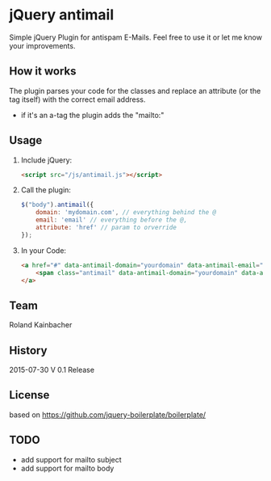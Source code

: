 # jQuery antimail

Simple jQuery Plugin for antispam E-Mails.
Feel free to use it or let me know your improvements.


## How it works

The plugin parses your code for the classes and replace an attribute (or the tag itself) with the correct email address.

- if it's an a-tag the plugin adds the "mailto:"

## Usage

1. Include jQuery:

	```html
	<script src="/js/antimail.js"></script>
	```

2. Call the plugin:

	```javascript
	$("body").antimail({
        domain: 'mydomain.com', // everything behind the @
        email: 'email' // everything before the @,
        attribute: 'href' // param to orverride
	});
	```

3. In your Code:

    ```html
    <a href="#" data-antimail-domain="yourdomain" data-antimail-email="yourname">
        <span class="antimail" data-antimail-domain="yourdomain" data-antimail-email="yourname">&nbsp;</span>
    </a>
    ```

## Team

Roland Kainbacher

## History

2015-07-30 V 0.1 Release

## License

based on https://github.com/jquery-boilerplate/boilerplate/

## TODO

- add support for mailto subject
- add support for mailto body

